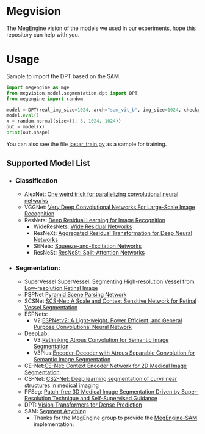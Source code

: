 # Megvision
The MegEngine vision of the models we used in our experiments, hope this repository can help with you.

# Usage

Sample to import the DPT based on the SAM.
```python
import megengine as mge
from megvision.model.segmentation.dpt import DPT
from megengine import random

model = DPT(real_img_size=1024, arch="sam_vit_b", img_size=1024, checkpoint=None)
model.eval()
x = random.normal(size=(1, 3, 1024, 1024))
out = model(x)
print(out.shape)
```

You can also see the file [iostar_train.py](./iostar_train.py) as a sample for training.

## Supported Model List

+ ### Classification
  + AlexNet: [One weird trick for parallelizing convolutional neural networks](https://arxiv.org/abs/1404.5997)
  + VGGNet: [Very Deep Convolutional Networks For Large-Scale Image Recognition](https://arxiv.org/pdf/1409.1556.pdf)
  + ResNets: [Deep Residual Learning for Image Recognition](https://arxiv.org/pdf/1512.03385.pdf)
    + WideResNets: [Wide Residual Networks](https://arxiv.org/pdf/1605.07146.pdf)
    + ResNeXt: [Aggregated Residual Transformation for Deep Neural Networks](https://arxiv.org/pdf/1611.05431.pdf)
    + SENets: [Squeeze-and-Excitation Networks](https://arxiv.org/abs/1709.01507)
    + ResNeSt: [ResNeSt: Split-Attention Networks](https://arxiv.org/pdf/2004.08955.pdf)

+ ### Segmentation:

  + SuperVessel [SuperVessel: Segmenting High-resolution Vessel from Low-resolution Retinal Image](https://arxiv.org/abs/2207.13882)
  + PSPNet [Pyramid Scene Parsing Network](https://arxiv.org/pdf/1612.01105.pdf)
  + SCSNet:[SCS-Net: A Scale and Context Sensitive Network for Retinal Vessel Segmentation](https://www.sciencedirect.com/science/article/pii/S1361841521000712#!)
  + ESPNets:
    + V2:[ESPNetv2: A Light-weight, Power Efficient, and General Purpose Convolutional Neural Network](https://arxiv.org/pdf/1811.11431.pdf)
  + DeepLab:
    + V3:[Rethinking Atrous Convolution for Semantic Image Segmentation](https://arxiv.org/abs/1706.05587)
    + V3Plus:[Encoder-Decoder with Atrous Separable Convolution for Semantic Image Segmentation](https://arxiv.org/abs/1802.02611)
  + CE-Net:[CE-Net: Context Encoder Network for 2D Medical Image Segmentation](https://arxiv.org/pdf/1903.02740.pdf)
  + CS-Net: [CS2-Net: Deep learning segmentation of curvilinear structures in medical imaging](https://www.sciencedirect.com/science/article/pii/S1361841520302383)
  + PFSeg: [Patch-free 3D Medical Image Segmentation Driven by Super-Resolution Technique and Self-Supervised Guidance](https://link.springer.com/chapter/10.1007/978-3-030-87193-2_13)
  + DPT: [Vision Transformers for Dense Prediction](https://arxiv.org/abs/2103.13413)
  + SAM: [Segment Anything](https://arxiv.org/abs/2304.02643)
    + Thanks for the MegEngine group to provide the [MegEngine-SAM](https://github.com/MegEngine/MegEngine-SAM) implementation.